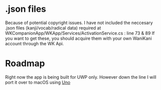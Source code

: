 # .json files

Because of potential copyright issues. I have not included the neccesary .json files (kanji/vocab/radical data) required at WKCompanionApp/WKApp/Services/ActivationService.cs : line 73 & 89
If you want to get these, you should acquire them with your own WaniKani account through the WK Api.

# Roadmap

Right now the app is being built for UWP only. However down the line I will port it over to macOS using [Uno](https://github.com/unoplatform/uno)
